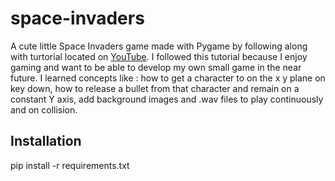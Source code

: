# space-invaders
A cute little Space Invaders game made with Pygame by following along with turtorial located on [YouTube](https://www.youtube.com/watch?v=FfWpgLFMI7w). 
I followed this tutorial because I enjoy gaming and want to be able to develop my own small game in the near future. I learned 
concepts like : how to get a character to on the x y plane on key down, how to release a bullet from that character and remain on a constant Y axis,
add background images and .wav files to play continuously and on collision.

## Installation
pip install -r requirements.txt

